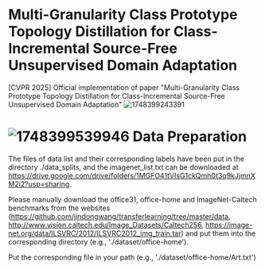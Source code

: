 # Multi-Granularity Class Prototype Topology Distillation for Class-Incremental  Source-Free Unsupervised Domain Adaptation
[CVPR 2025] Official implementation of paper "Multi-Granularity Class Prototype Topology Distillation for Class-Incremental  Source-Free Unsupervised Domain Adaptation"
![1748399243391](https://github.com/user-attachments/assets/6f019bcc-2f37-4826-a967-2525b2cb8f63)

# ![1748399539946](https://github.com/user-attachments/assets/7954691c-88e6-4b18-baa1-213f48be3988) Data Preparation
The files of data list and their corresponding labels have been put in the directory ./data_splits, and the imagenet_list.txt can be downloaded at https://drive.google.com/drive/folders/1MGFO41tVIsG1ckQmh0t3q9kJjmnXM2i2?usp=sharing.

Please manually download the office31, office-home and ImageNet-Caltech benchmarks from the websites (https://github.com/jindongwang/transferlearning/tree/master/data, http://www.vision.caltech.edu/Image_Datasets/Caltech256, https://image-net.org/data/ILSVRC/2012/ILSVRC2012_img_train.tar) and put them into the corresponding directory (e.g., './dataset/office-home').

Put the corresponding file in your path (e.g., './dataset/office-home/Art.txt')
